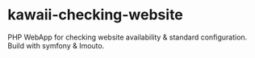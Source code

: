 # kawaii-checking-website
PHP WebApp for checking website availability &amp; standard configuration. Build with symfony &amp; Imouto.
